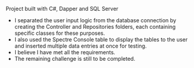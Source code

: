 Project built with C#, Dapper and SQL Server

- I separated the user input logic from the database connection by creating  the Controller and Repositories folders, each containing specific classes for these purposes.
- I also used the Spectre Console table to display the tables to the user
  and inserted multiple data entries at once for testing.
- I believe I have met all the requirements.
- The remaining challenge is still to be completed.
